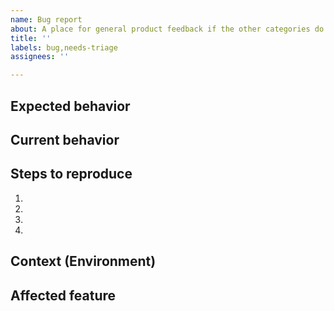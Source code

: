 ```yaml
---
name: Bug report
about: A place for general product feedback if the other categories do not apply
title: ''
labels: bug,needs-triage
assignees: ''

---
```


<!-- Please provide a general summary of the issue. -->

## Expected behavior

<!-- Please tell us what should happen -->

## Current behavior
<!-- Please tell us what happens instead of the expected behavior -->

## Steps to reproduce
<!-- Provide a link to a live example, or an unambiguous set of steps to reproduce this bug. Include code to reproduce, if relevant. -->

1.
2.
3.
4.

## Context (Environment)
<!-- How has this issue affected you? What are you trying to accomplish? Providing context helps us come up with a solution that is most useful in the real world -->

## Affected feature

<!-- If you know that your bug is happening in a specific feature, please list it here. And, if you see a matching label with the `area/` prefix, please feel free to apply it. -->
